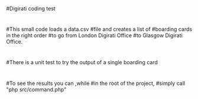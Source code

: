 #Digirati coding test
#
#This small code loads a data.csv #file and creates a list of #boarding cards in the right order
#to go from London Digirati Office #to Glasgow Digirati Office.
#
#There is a unit test to try the output of a single boarding card
#
#To see the results you can ,while #in the root of the project, #simply call "php src/command.php"